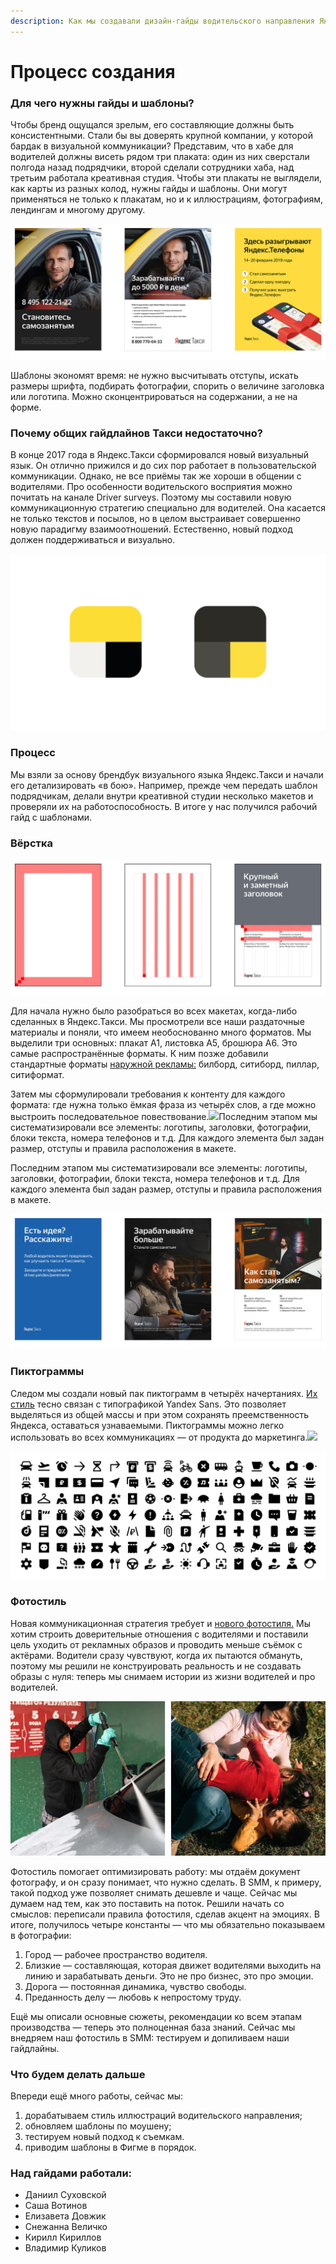 ```yaml
---
description: Как мы создавали дизайн-гайды водительского направления Яндекс.Такси
---
```


# Процесс создания

### Для чего нужны гайды и шаблоны?

Чтобы бренд ощущался зрелым, его составляющие должны быть консистентными. Стали бы вы доверять крупной компании, у которой бардак в визуальной коммуникации? Представим, что в хабе для водителей должны висеть рядом три плаката: один из них сверстали полгода назад подрядчики, второй сделали сотрудники хаба, над третьим работала креативная студия. Чтобы эти плакаты не выглядели, как карты из разных колод, нужны гайды и шаблоны. Они могут применяться не только к плакатам, но и к иллюстрациям, фотографиям, лендингам и многому другому.

![&#x41F;&#x440;&#x438;&#x43C;&#x435;&#x440; &#x442;&#x440;&#x451;&#x445; &#x43F;&#x43B;&#x430;&#x43A;&#x430;&#x442;&#x43E;&#x432;: &#x43F;&#x43E;&#x445;&#x43E;&#x436;&#x438;, &#x43D;&#x43E; &#x442;&#x430;&#x43A;&#x438;&#x435; &#x440;&#x430;&#x437;&#x43D;&#x44B;&#x435;](.gitbook/assets/process-2.png)

Шаблоны экономят время: не нужно высчитывать отступы, искать размеры шрифта, подбирать фотографии, спорить о величине заголовка или логотипа. Можно сконцентрироваться на содержании, а не на форме.

### Почему общих гайдлайнов Такси недостаточно?

В конце 2017 года в Яндекс.Такси сформировался новый визуальный язык. Он отлично прижился и до сих пор работает в пользовательской коммуникации. Однако, не все приёмы так же хороши в общении с водителями. Про особенности водительского восприятия можно почитать на канале Driver surveys. Поэтому мы составили новую коммуникационную стратегию специально для водителей. Она касается не только текстов и посылов, но в целом выстраивает совершенно новую парадигму взаимоотношений. Естественно, новый подход должен поддерживаться и визуально.

![](.gitbook/assets/process-4.png)

### Процесс

Мы взяли за основу брендбук визуального языка Яндекс.Такси и начали его детализировать «в бою». Например, прежде чем передать шаблон подрядчикам, делали внутри креативной студии несколько макетов и проверяли их на работоспособность. В итоге у нас получился рабочий гайд с шаблонами.

### Вёрстка

![](.gitbook/assets/process-3.png)

Для начала нужно было разобраться во всех макетах, когда-либо сделанных в Яндекс.Такси. Мы просмотрели все наши раздаточные материалы и поняли, что имеем необоснованно много форматов. Мы выделили три основных: плакат А1, листовка А5, брошюра А6. Это самые распространённые форматы. К ним позже добавили стандартные форматы [наружной рекламы:](naruzhnaya-reklama/) билборд, ситиборд, пиллар, ситиформат.

Затем мы сформулировали требования к контенту для каждого формата: где нужна только ёмкая фраза из четырёх слов, а где можно выстроить последовательное повествование.![](https://jing.yandex-team.ru/files/alexmotor/%D0%9F%D0%BB%D0%B0%D0%BA%D0%B0%D1%82%D1%8B_%D0%BD%D1%8C%D1%8E.png)Последним этапом мы систематизировали все элементы: логотипы, заголовки, фотографии, блоки текста, номера телефонов и т.д. Для каждого элемента был задан размер, отступы и правила расположения в макете.

Последним этапом мы систематизировали все элементы: логотипы, заголовки, фотографии, блоки текста, номера телефонов и т.д. Для каждого элемента был задан размер, отступы и правила расположения в макете.

![](.gitbook/assets/process-1.png)

### Пиктограммы

Следом мы создали новый пак пиктограмм в четырёх начертаниях. [Их стиль](piktogrammy/) тесно связан с типографикой Yandex Sans. Это позволяет выделяться из общей массы и при этом сохранять преемственность Яндекса, оставаться узнаваемыми. Пиктограммы можно легко использовать во всех коммуникациях — от продукта до маркетинга.![](https://jing.yandex-team.ru/files/alexmotor/%D0%9F%D0%B8%D0%BA%D1%82.png)

![](.gitbook/assets/upload-62f56dde-5632-4310-95c5-7f0a5472bdb1-1-.png)

### Фотостиль

Новая коммуникационная стратегия требует и [нового фотостиля.](fotostil/) Мы хотим строить доверительные отношения с водителями и поставили цель уходить от рекламных образов и проводить меньше съёмок с актёрами. Водители сразу чувствуют, когда их пытаются обмануть, поэтому мы решили не конструировать реальность и не создавать образы с нуля: теперь мы снимаем истории из жизни водителей и про водителей.

![](.gitbook/assets/ph3.png)

Фотостиль помогает оптимизировать работу: мы отдаём документ фотографу, и он сразу понимает, что нужно сделать. В SMM, к примеру, такой подход уже позволяет снимать дешевле и чаще. Сейчас мы думаем над тем, как это поставить на поток. Решили начать со смыслов: переписали правила фотостиля, сделав акцент на эмоциях. В итоге, получилось четыре константы — что мы обязательно показываем в фотографии:

1. Город — рабочее пространство водителя.
2. Близкие — составляющая, которая движет водителями выходить на линию и зарабатывать деньги. Это не про бизнес, это про эмоции.
3. Дорога — постоянная динамика, чувство свободы.
4. Преданность делу — любовь к непростому труду.

Ещё мы описали основные сюжеты, рекомендации ко всем этапам производства — теперь это полноценная база знаний. Сейчас мы внедряем наш фотостиль в SMM: тестируем и допиливаем наши гайдлайны.

### Что будем делать дальше

Впереди ещё много работы, сейчас мы: 

1. дорабатываем стиль иллюстраций водительского направления;
2. обновляем шаблоны по моушену;
3. тестируем новый подход к съемкам.
4. приводим шаблоны в Фигме в порядок.

### Над гайдами работали:

* Даниил Суховской
* Саша Вотинов
* Елизавета Довжик
* Снежанна Величко
* Кирилл Кириллов
* Владимир Куликов



